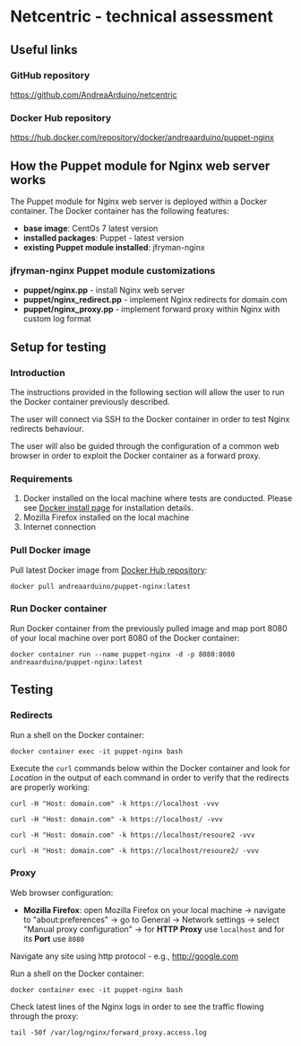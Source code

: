 # Netcentric - technical assessment

## Useful links

### GitHub repository

https://github.com/AndreaArduino/netcentric

### Docker Hub repository

https://hub.docker.com/repository/docker/andreaarduino/puppet-nginx

## How the Puppet module for Nginx web server works

The Puppet module for Nginx web server is deployed within a Docker container.
The Docker container has the following features:
* **base image**: CentOs 7 latest version
* **installed packages**: Puppet - latest version
* **existing Puppet module installed**: jfryman-nginx

### jfryman-nginx Puppet module customizations
* **puppet/nginx.pp** - install Nginx web server
* **puppet/nginx_redirect.pp** - implement Nginx redirects for domain.com
* **puppet/nginx_proxy.pp** - implement forward proxy within Nginx with custom log format

## Setup for testing

### Introduction

The instructions provided in the following section will allow the user to run the Docker container previously described.

The user will connect via SSH to the Docker container in order to test Nginx redirects behaviour.

The user will also be guided through the configuration of a common web browser in order to exploit the Docker container as a forward proxy.

### Requirements

1. Docker installed on the local machine where tests are conducted. Please see [Docker install page](https://docs.docker.com/install/) for installation details.
2. Mozilla Firefox installed on the local machine
3. Internet connection

### Pull Docker image

Pull latest Docker image from [Docker Hub repository](https://hub.docker.com/repository/docker/andreaarduino/puppet-nginx):

```
docker pull andreaarduino/puppet-nginx:latest
```

### Run Docker container

Run Docker container from the previously pulled image and map port 8080 of your local machine over port 8080 of the Docker container:

```
docker container run --name puppet-nginx -d -p 8080:8080 andreaarduino/puppet-nginx:latest
```

## Testing

### Redirects

Run a shell on the Docker container:

```
docker container exec -it puppet-nginx bash
```

Execute the `curl` commands below within the Docker container and look for *Location* in the output of each command in order to verify that the redirects are properly working:

```
curl -H "Host: domain.com" -k https://localhost -vvv
```

```
curl -H "Host: domain.com" -k https://localhost/ -vvv
```

```
curl -H "Host: domain.com" -k https://localhost/resoure2 -vvv
```

```
curl -H "Host: domain.com" -k https://localhost/resoure2/ -vvv
```

### Proxy

Web browser configuration:
* **Mozilla Firefox**: open Mozilla Firefox on your local machine -> navigate to "about:preferences" -> go to General -> Network settings -> select "Manual proxy configuration" -> for **HTTP Proxy** use `localhost` and for its **Port** use `8080`

Navigate any site using http protocol - e.g., http://google.com

Run a shell on the Docker container:

```
docker container exec -it puppet-nginx bash
```

Check latest lines of the Nginx logs in order to see the traffic flowing through the proxy:

```
tail -50f /var/log/nginx/forward_proxy.access.log
```

